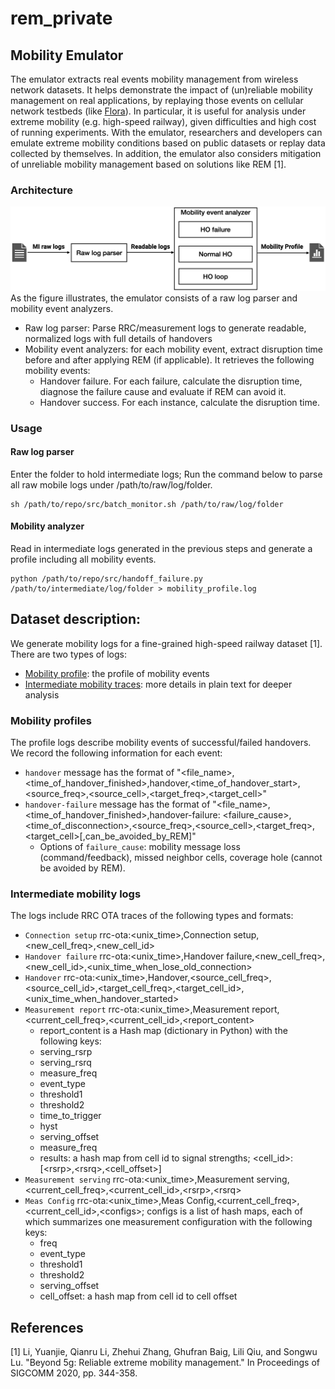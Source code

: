 # rem_private

## Mobility Emulator

The emulator extracts real events mobility management from wireless network datasets.
It helps demonstrate the impact of (un)reliable mobility management on real applications, by replaying those events on cellular network testbeds (like [Flora](http://metro.cs.ucla.edu/flora.html)).
In particular, it is useful for analysis under extreme mobility (e.g. high-speed railway), given difficulties and high cost of running experiments.
With the emulator, researchers and developers can emulate extreme mobility conditions based on public datasets or replay data collected by themselves.
In addition, the emulator also considers mitigation of unreliable mobility management based on solutions like REM [1].

### Architecture
![Emulator architecture](./fig/architecture.png)
As the figure illustrates, the emulator consists of a raw log parser and mobility event analyzers.
- Raw log parser: Parse RRC/measurement logs to generate readable, normalized logs with full details of handovers
- Mobility event analyzers: for each mobility event, extract disruption time before and after applying REM (if applicable). It retrieves the following mobility events:
    - Handover failure. For each failure, calculate the disruption time, diagnose the failure cause and evaluate if REM can avoid it.
    - Handover success. For each instance, calculate the disruption time.

### Usage
#### Raw log parser
Enter the folder to hold intermediate logs; Run the command below to parse all raw mobile logs under /path/to/raw/log/folder.
```
sh /path/to/repo/src/batch_monitor.sh /path/to/raw/log/folder
```

#### Mobility analyzer
Read in intermediate logs generated in the previous steps and generate a profile including all mobility events.
```
python /path/to/repo/src/handoff_failure.py /path/to/intermediate/log/folder > mobility_profile.log
```

## Dataset description:

We generate mobility logs for a fine-grained high-speed railway dataset [1].
There are two types of logs:
- [Mobility profile](https://github.com/cathyli93/rem_private/blob/main/dataset/hsr_profile.log): the profile of mobility events
- [Intermediate mobility traces](https://www.dropbox.com/sh/naq2efo6s9ylwgj/AABnxzR-QfASMMKNjiakgLmAa?dl=0): more details in plain text for deeper analysis

### Mobility profiles
The profile logs describe mobility events of successful/failed handovers. We record the following information for each event:
- ``handover`` message has the format of "<file_name>,<time_of_handover_finished>,handover,<time_of_handover_start>,<source_freq>,<source_cell>,<target_freq>,<target_cell>"
- ``handover-failure`` message has the format of "<file_name>,<time_of_handover_finished>,handover-failure: <failure_cause>,<time_of_disconnection>,<source_freq>,<source_cell>,<target_freq>,<target_cell>[,can_be_avoided_by_REM]"
    - Options of ``failure_cause``: mobility message loss (command/feedback), missed neighbor cells, coverage hole (cannot be avoided by REM).

### Intermediate mobility logs 
The logs include RRC OTA traces of the following types and formats:
- ``Connection setup`` rrc-ota:<unix_time>,Connection setup,<new_cell_freq>,<new_cell_id>
- ``Handover failure`` rrc-ota:<unix_time>,Handover failure,<new_cell_freq>,<new_cell_id>,<unix_time_when_lose_old_connection>
- ``Handover`` rrc-ota:<unix_time>,Handover,<source_cell_freq>,<source_cell_id>,<target_cell_freq>,<target_cell_id>,<unix_time_when_handover_started>
- ``Measurement report`` rrc-ota:<unix_time>,Measurement report,<current_cell_freq>,<current_cell_id>,<report_content>
	- report_content is a Hash map (dictionary in Python) with the following keys:
	- serving_rsrp
	- serving_rsrq
	- measure_freq
	- event_type
	- threshold1
	- threshold2
	- time_to_trigger
    - hyst
	- serving_offset
	- measure_freq
	- results: a hash map from cell id to signal strengths; <cell_id>:[\<rsrp\>,\<rsrq\>,<cell_offset>]
- ``Measurement serving`` rrc-ota:<unix_time>,Measurement serving,<current_cell_freq>,<current_cell_id>,\<rsrp\>,\<rsrq\>
- ``Meas Config`` rrc-ota:<unix_time>,Meas Config,<current_cell_freq>,<current_cell_id>,\<configs\>; 
configs is a list of hash maps, each of which summarizes one measurement configuration with the following keys:
	- freq
	- event_type
	- threshold1
	- threshold2
	- serving_offset
	- cell_offset: a hash map from cell id to cell offset

## References

[1] Li, Yuanjie, Qianru Li, Zhehui Zhang, Ghufran Baig, Lili Qiu, and Songwu Lu. "Beyond 5g: Reliable extreme mobility management." In Proceedings of SIGCOMM 2020, pp. 344-358.